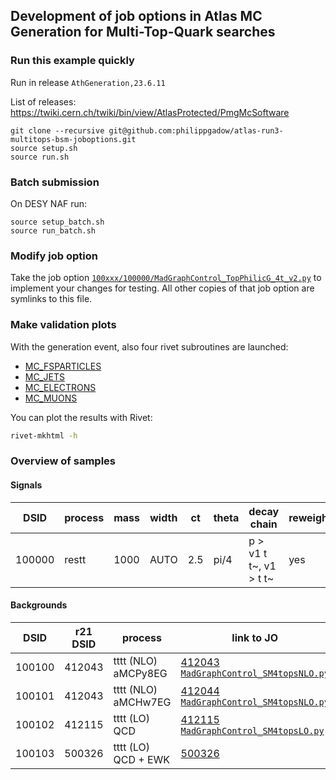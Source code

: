 ## Development of job options in Atlas MC Generation for Multi-Top-Quark searches

### Run this example quickly
Run in release `AthGeneration,23.6.11`

List of releases: https://twiki.cern.ch/twiki/bin/view/AtlasProtected/PmgMcSoftware

```
git clone --recursive git@github.com:philippgadow/atlas-run3-multitops-bsm-joboptions.git
source setup.sh
source run.sh
```

### Batch submission
On DESY NAF run:

```
source setup_batch.sh
source run_batch.sh
```

### Modify job option

Take the job option [`100xxx/100000/MadGraphControl_TopPhilicG_4t_v2.py`](https://github.com/philippgadow/bsm4tops_joboptions/blob/master/100xxx/100000/MadGraphControl_TopPhilicG_4t_v2.py) to implement your changes for testing.
All other copies of that job option are symlinks to this file.


### Make validation plots

With the generation event, also four rivet subroutines are launched:

- [MC_FSPARTICLES](https://rivet.hepforge.org/analyses/MC_FSPARTICLES.html)
- [MC_JETS](https://rivet.hepforge.org/analyses/MC_JETS.html)
- [MC_ELECTRONS](https://rivet.hepforge.org/analyses/MC_ELECTRONS.html)
- [MC_MUONS](https://rivet.hepforge.org/analyses/MC_MUONS.html)

You can plot the results with Rivet:

```bash
rivet-mkhtml -h
```

### Overview of samples

#### Signals

| DSID   | process | mass | width | ct   | theta | decay chain                        | reweight |
| ------ | ------- | ---- | ----- | ---- | ----- | ---------------------------------- | -------- |
| 100000 | restt   | 1000 | AUTO  |  2.5 |  pi/4 | p > v1 t t~, v1 > t t~             | yes      |


#### Backgrounds

| DSID   | r21 DSID | process | link to JO |
| ------ | -------- | ------- | ---------- |
| 100100 | 412043   | tttt (NLO) aMCPy8EG | [412043](https://gitlab.cern.ch/atlas-physics/pmg/infrastructure/mc15joboptions/-/blob/master/share/DSID412xxx/MC15.412043.aMcAtNloPythia8EvtGen_A14NNPDF31_SM4topsNLO.py) [`MadGraphControl_SM4topsNLO.py`](https://gitlab.cern.ch/atlas-physics/pmg/infrastructure/mc15joboptions/-/blob/master/common/MadGraph/MadGraphControl_SM4topsNLO.py) |
| 100101 | 412043   | tttt (NLO) aMCHw7EG | [412044](https://gitlab.cern.ch/atlas-physics/pmg/infrastructure/mc15joboptions/-/blob/master/share/DSID412xxx/MC15.412044.aMcAtNloHerwig7EvtGen_H7UE_SM4topsNLO.py) [`MadGraphControl_SM4topsNLO.py`](https://gitlab.cern.ch/atlas-physics/pmg/infrastructure/mc15joboptions/-/blob/master/common/MadGraph/MadGraphControl_SM4topsNLO.py) |
| 100102 | 412115   | tttt (LO) QCD | [412115](https://gitlab.cern.ch/atlas-physics/pmg/infrastructure/mc15joboptions/-/blob/master/share/DSID412xxx/MC15.412115.MadGraphPythia8EvtGen_A14NNPDF31_SM4topsLO.py) [`MadGraphControl_SM4topsLO.py`](https://gitlab.cern.ch/atlas-physics/pmg/infrastructure/mc15joboptions/-/blob/master/common/MadGraph/MadGraphControl_SM4topsLO.py) |
| 100103 | 500326   | tttt (LO) QCD + EWK | [500326](https://gitlab.cern.ch/atlas-physics/pmg/mcjoboptions/-/tree/master/500xxx/500326) |

